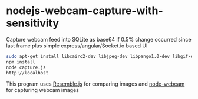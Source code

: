 # nodejs-webcam-capture-with-sensitivity
Capture webcam feed into SQLite as base64 if 0.5% change occurred since last frame plus simple express/angular/Socket.io based UI

```sh
sudo apt-get install libcairo2-dev libjpeg-dev libpango1.0-dev libgif-dev build-essential g++
npm install
node capture.js
http://localhost
```

This program uses [Resemble.js](https://huddle.github.io/Resemble.js/) for comparing images and [node-webcam](https://github.com/chuckfairy/node-webcam) for capturing webcam images
